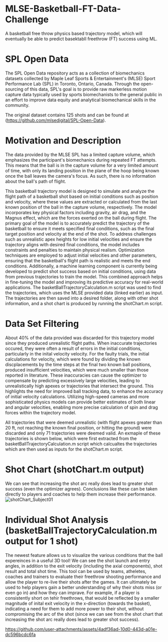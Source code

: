 # MLSE-Basketball-FT-Data-Challenge
A basketball free throw physics based trajectory model, which will eventually be able to predict basektabll freethrow (FT) success using ML.

# SPL Open Data
The SPL Open Data repository acts as a collection of biomechanics datasets collected by Maple Leaf Sports & Entertainment's (MLSE) Sport Performance Lab (SPL) in Toronto, Ontario, Canada. Through the open-sourcing of this data, SPL's goal is to provide raw markerless motion capture data typically used by sports biomechanists to the general public in an effort to improve data equity and analytical biomechanical skills in the community.

The original dataset contains 125 shots and can be found at (https://github.com/mlsedigital/SPL-Open-Data). 

# Motivation and Description
The data provided by the MLSE SPL has a limited capture volume, which emphasizes the participant's biomechanics during repeated FT attempts. This means that the ball is in the capture volume for a very limited amount of time, with only its landing position in the plane of the hoop being known once the ball leaves the camera's focus. As such, there is no information about the ball's path of flight.

This basketball trajectory model is designed to simulate and analyze the flight path of a basketball shot based on initial conditions such as position and velocity, where these values are extracted or calculated from the last known position of the ball in the capture volume, respectively. The model incorporates key physical factors including gravity, air drag, and the Magnus effect, which are the forces exerted on the ball during flight. The primary goal of the model is to accurately predict the trajectory of the basketball to ensure it meets specified final conditions, such as the final target position and velocity at the end of the shot. To address challenges such as unrealistic apex heights for low initial velocities and ensure the trajectory aligns with desired final conditions, the model includes constraints and penalties to maintain physical realism. Optimization techniques are employed to adjust initial velocities and other parameters, ensuring that the basketball's flight path is realistic and meets the end conditions. Additionally, a machine learning component is currently being developed to predict shot success based on initial conditions, using data from previous trajectories to train the model. This combined approach helps in fine-tuning the model and improving its predictive accuracy for real-world applications. The basketBallTrajectoryCalculation.m script was used to find the trajectories, which uses the MLSE provided data (linked earlier) as input. The trajectories are then saved into a desired folder, along with other shot information, and a shot chart is produced by running the shotChart.m script.

# Data Set Filtering

About 40% of the data provided was discarded for this trajectory model since they produced unrealistic flight paths. When inaccurate trajectories occured, they were often a result of errors in the initial conditions, particularly in the inital velocity velocity. For the faulty trials, the initial calculations for velocity, which were found by dividing the known discplacements by the time steps at the final two known ball positions, produced insufficient velocities, which were much smaller than those reported in literature. These inaccuracies can cause the optimizer to compensate by predicting excessively large velocities, leading to unrealistically high apexes or trajectories that intersect the ground. This highlights the need for improved ball tracking data, to enhance the accuracy of initial velocity calculations. Utilizing high-speed cameras and more sophisticated physics models can provide better estimates of both linear and angular velocities, enabling more precise calculation of spin and drag forces within the trajectory model. 

All trajectories that were deemed unrealistic (with flight apexes greater than 20 ft, not reaching the known final position, or hitting the ground) were discarded and only 71 trajectories were deemed valid. An exmaple of these trajectories is shown below, which were first extracted from the basketBallTrajectoryCalculation.m script which calcualtes the trajectories which are then used as inputs for the shotChart.m script.

# Shot Chart (shotChart.m output) 
 We can see that increasing the shot arc really does lead to greater shot success (even the optimizer agrees). Conclusions like these can be taken directly to players and coaches to help them increase their performance. 
![shotChart_Subject01](https://github.com/user-attachments/assets/0c291b37-64e7-4592-a18d-04d84a994793)

# Individual Shot Analysis (basketBallTrajectoryCalculation.m output for 1 shot)

The newest feature allows us to visualize the various conditions that the ball expereinces in a useful 3D tool! We can see the shot launch and entry angles, in addition to the exit velocity (including the axial components), shot result and total shot time. This tool can be used by teams, atheletes, coaches and trainers to evaluate their freethrow shooting performance and allow the player to re-live their shots after the games. It can ultimately be used to help players gain a better understanding of why their shots miss (or even go in) and how they can imprave. For example, if a player is consistently short on tehir freethrows, that would be reflected by a smaller magnitude of inital exit velocity in the x-direction (towards the basket), indicating a need for them to add more power to their shot, without compromising the arc of the shot (since we can see from the shot chart that increasing the shot arc really does lead to greater shot success).

https://github.com/user-attachments/assets/4adf36ad-10d0-443d-a01e-dc596bcdc6fa



